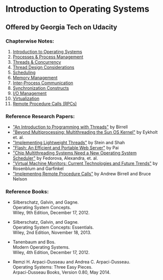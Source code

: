 # Introduction to Operating Systems 

## Offered by Georgia Tech on Udacity


### Chapterwise Notes:
1. [Introduction to Operating Systems](./ch01.md)
2. [Processes & Process Management](./ch02.md)
3. [Threads & Concurrency](./ch03.md)
4. [Thread Design Considerations](./ch04.md)
5. [Scheduling](./ch05.md)
6. [Memory Management](./ch06.md)
7. [Inter-Process Communication](./ch07.md)
8. [Synchronization Constructs](./ch08.md)
9. [I/O Management](./ch09.md)
10. [Virtualization](./ch10.md)
11. [Remote Procedure Calls (RPCs)](./ch11.md)

### Reference Research Papers:
- ["An Introduction to Programming with Threads"](https://s3.amazonaws.com/content.udacity-data.com/courses/ud923/references/ud923-birrell-paper.pdf) by Birrell
- ["Beyond Multiprocessing: Multithreading the Sun OS Kernel"](https://s3.amazonaws.com/content.udacity-data.com/courses/ud923/references/ud923-eykholt-paper.pdf) by Eykholt et. al.
- ["Implementing Lightweight Threads"](https://s3.amazonaws.com/content.udacity-data.com/courses/ud923/references/ud923-stein-shah-paper.pdf) by Stein and Shah
- ["Flash: An Efficient and Portable Web Server"](https://s3.amazonaws.com/content.udacity-data.com/courses/ud923/references/ud923-pai-paper.pdf) by Pai
- ["Chip Multithreading Systems Need a New Operating System Scheduler"](https://s3.amazonaws.com/content.udacity-data.com/courses/ud923/references/ud923-fedorova-paper.pdf) by Fedorova, Alexandra, et. al.
- ["Virtual Machine Monitors: Current Technologies and Future Trends"](https://s3.amazonaws.com/content.udacity-data.com/courses/ud923/references/ud923-rosenblum-garfinkel-paper.pdf) by Rosenblum and Garfinkel
- ["Implementng Remote Procedure Calls"](https://s3.amazonaws.com/content.udacity-data.com/courses/ud923/references/ud923-birrell-nelson-paper.pdf) by Andrew Birrell and Bruce Nelson

### Reference Books:

- Silberschatz, Galvin, and Gagne.<br/>
Operating System Concepts.<br/>
Wiley, 9th Edition, December 17, 2012.

- Silberschatz, Galvin, and Gagne.<br/>
Operating System Concepts: Essentials.<br/>
Wiley, 2nd Edition, November 18, 2013. 

- Tanenbaum and Bos.<br/>
Modern Operating Systems.<br/>
Wiley, 4th Edition, December 17, 2012.

- Remzi H. Arpaci-Dusseau and Andrea C. Arpaci-Dusseau.<br/>
Operating Systems: Three Easy Pieces.<br/>
Arpaci-Dusseau Books, Version 0.80, May 2014.

